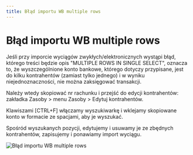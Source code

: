 ```yaml
---
title: Błąd importu WB multiple rows
---
```

# Błąd importu WB multiple rows

Jeśli przy imporcie wyciągów zwykłych/elektronicznych wystąpi błąd, którego treści będzie opis "MULTIPLE ROWS IN SINGLE SELECT", oznacza to, że wyszczególnione konto bankowe, którego dotyczy przypisane, jest do kilku kontrahentów (zamiast tylko jednego) i w wyniku niejednoznaczności, nie można zaksięgować transakcji.

Należy wtedy skopiować nr rachunku i przejść do edycji kontrahentów: zakładka Zasoby > menu Zasoby > Edytuj kontrahentów.

Klawiszami [CTRL+F] włączamy wyszukiwarkę i wklejamy skopiowane konto w formacie ze spacjami, aby je wyszukać.

Spośród wyszukanych pozycji, edytujemy i usuwamy je ze zbędnych kontrahentów, zapisujemy i ponawiamy import wyciągu.

![Błąd importu WB multiple rows](impwbmultiplerows.gif)